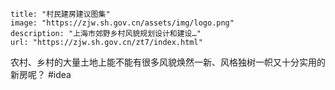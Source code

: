 ```embed
title: "村民建房建议图集"
image: "https://zjw.sh.gov.cn/assets/img/logo.png"
description: "上海市郊野乡村风貌规划设计和建设…"
url: "https://zjw.sh.gov.cn/zt7/index.html"
```

农村、乡村的大量土地上能不能有很多风貌焕然一新、风格独树一帜又十分实用的新房呢？
	#idea 
